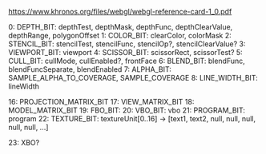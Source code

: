 https://www.khronos.org/files/webgl/webgl-reference-card-1_0.pdf

0: DEPTH_BIT: depthTest, depthMask, depthFunc, depthClearValue, depthRange, polygonOffset
1: COLOR_BIT: clearColor, colorMask
2: STENCIL_BIT: stencilTest, stencilFunc, stencilOp?, stencilClearValue?
3: VIEWPORT_BIT: viewport
4: SCISSOR_BIT: scissorRect, scissorTest?
5: CULL_BIT: cullMode, cullEnabled?, frontFace
6: BLEND_BIT: blendFunc, blendFuncSeparate, blendEnabled
7: ALPHA_BIT: SAMPLE_ALPHA_TO_COVERAGE, SAMPLE_COVERAGE
8: LINE_WIDTH_BIT: lineWidth

16: PROJECTION_MATRIX_BIT
17: VIEW_MATRIX_BIT
18: MODEL_MATRIX_BIT
19: FBO_BIT:
20: VBO_BIT: vbo
21: PROGRAM_BIT: program
22: TEXTURE_BIT: textureUnit[0..16] -> [text1, text2, null, null, null, null, null, ...]

23: XBO?
